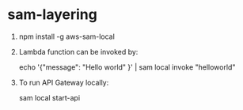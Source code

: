 # sam-layering


1. npm install -g aws-sam-local
2. Lambda function can be invoked by: 

    echo '{"message": "Hello world" }' | sam local invoke "helloworld"
    
3. To run API Gateway locally:

    sam local start-api



